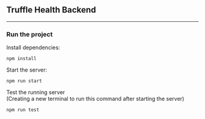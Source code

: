 ## Truffle Health Backend

---

### Run the project

Install dependencies:

```
npm install
```

Start the server:

```
npm run start
```

Test the running server  
(Creating a new terminal to run this command after starting the server)
```
npm run test
```